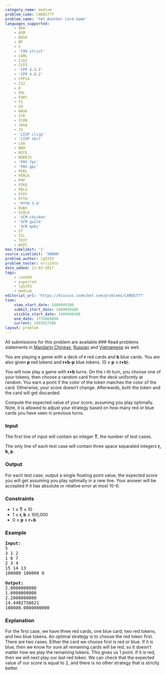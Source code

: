 ```yaml
---
category_name: medium
problem_code: CARDS777
problem_name: 'Yet Another Card Game'
languages_supported:
    - ADA
    - ASM
    - BASH
    - BF
    - C
    - 'C99 strict'
    - CAML
    - CLOJ
    - CLPS
    - 'CPP 4.3.2'
    - 'CPP 4.9.2'
    - CPP14
    - CS2
    - D
    - ERL
    - FORT
    - FS
    - GO
    - HASK
    - ICK
    - ICON
    - JAVA
    - JS
    - 'LISP clisp'
    - 'LISP sbcl'
    - LUA
    - NEM
    - NICE
    - NODEJS
    - 'PAS fpc'
    - 'PAS gpc'
    - PERL
    - PERL6
    - PHP
    - PIKE
    - PRLG
    - PYPY
    - PYTH
    - 'PYTH 3.4'
    - RUBY
    - SCALA
    - 'SCM chicken'
    - 'SCM guile'
    - 'SCM qobi'
    - ST
    - TCL
    - TEXT
    - WSPC
max_timelimit: '1'
source_sizelimit: '50000'
problem_author: lg5293
problem_tester: errichto
date_added: 13-03-2017
tags:
    - cook80
    - expected
    - lg5293
    - medium
editorial_url: 'https://discuss.codechef.com/problems/CARDS777'
time:
    view_start_date: 1489949100
    submit_start_date: 1489949100
    visible_start_date: 1489949100
    end_date: 1735669800
    current: 1493557506
layout: problem
---
```

All submissions for this problem are available.###  Read problems statements in [Mandarin Chinese](http://www.codechef.com/download/translated/COOK80/mandarin/CARDS777.pdf), [Russian](http://www.codechef.com/download/translated/COOK80/russian/CARDS777.pdf) and [Vietnamese](http://www.codechef.com/download/translated/COOK80/vietnamese/CARDS777.pdf) as well.

You are playing a game with a deck of **r** red cards and **b** blue cards. You are also given **p** red tokens and **r+b-p** blue tokens. (0 ≤ **p** ≤ **r+b**).

You will now play a game with **r+b** turns. On the i-th turn, you choose one of your tokens, then choose a random card from the deck uniformly at random. You earn a point if the color of the token matches the color of the card. Otherwise, your score doesn’t change. Afterwards, both the token and the card will get discarded.

Compute the expected value of your score, assuming you play optimally. Note, it is allowed to adjust your strategy based on how many red or blue cards you have seen in previous turns.

### Input

The first line of input will contain an integer **T**, the number of test cases.

The only line of each test case will contain three space separated integers **r, b, p**.

### Output

For each test case, output a single floating point value, the expected score you will get assuming you play optimally in a new line. Your answer will be accepted if it has absolute or relative error at most 10-6.

### Constraints

- 1 ≤ **T** ≤ 10
- 1 ≤ **r, b** ≤ 100,000
- 0 ≤ **p** ≤ **r**+**b**

### Example

<pre>
<b>Input:</b>
5
3 1 2
1 6 7
2 3 4
15 14 13
100000 100000 0

<b>Output:</b>
2.0000000000
1.0000000000
2.2000000000
14.4482758621
100000.0000000000
</pre>
### Explanation

For the first case, we have three red cards, one blue card, two red tokens, and two blue tokens. An optimal strategy is to choose the red token first. There are two cases. Either the card we choose first is red or blue. If it is blue, then we know for sure all remaining cards will be red, so it doesn't matter how we play the remaining tokens. This gives us 1 point. If it is red, then we will next play our last red token. We can check that the expected value of our score is equal to 2, and there is no other strategy that is strictly better.
